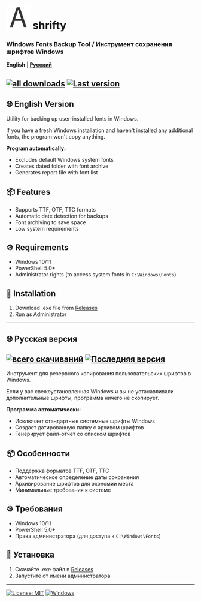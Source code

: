 <h1>
  <img src="https://raw.githubusercontent.com/ellatuk/shrifty/main/xlam/shrifty_web.webp" width="64" alt="Shrifty Icon"/>
  shrifty
</h1>

### Windows Fonts Backup Tool / Инструмент сохранения шрифтов Windows

**English** | **[Русский](#русский)**

[![all downloads](https://img.shields.io/github/downloads/ellatuk/shrifty/total?label=AllDownloads&color=blue)](https://github.com/ellatuk/shrifty/releases)   [![Last version](https://img.shields.io/github/v/release/ellatuk/shrifty?include_prerelease&label=Last+release)](https://github.com/ellatuk/shrifty/releases)
---

## 🌐 English Version

Utility for backing up user-installed fonts in Windows. 

If you have a fresh Windows installation and haven't installed any additional fonts, the program won't copy anything.

**Program automatically:**
- Excludes default Windows system fonts
- Creates dated folder with font archive
- Generates report file with font list

## 📦 Features
- Supports TTF, OTF, TTC formats
- Automatic date detection for backups
- Font archiving to save space
- Low system requirements

## ⚙️ Requirements
- Windows 10/11
- PowerShell 5.0+
- Administrator rights (to access system fonts in `C:\Windows\Fonts`)

## 🚀 Installation
1. Download .exe file from [Releases](https://github.com/ellatuk/shrifty/releases)
2. Run as Administrator

---

<a name="русский"></a>
## 🌐 Русская версия

[![всего скачиваний](https://img.shields.io/github/downloads/ellatuk/shrifty/total?label=Скачиваний&color=blue)](https://github.com/ellatuk/shrifty/releases) [![Последняя версия](https://img.shields.io/github/v/release/ellatuk/shrifty?include_prerelease&label=Последний+релиз)](https://github.com/ellatuk/shrifty/releases)
---

Инструмент для резервного копирования пользовательских шрифтов в Windows.

Если у вас свежеустановленная Windows и вы не устанавливали дополнительные шрифты, программа ничего не скопирует.

**Программа автоматически:**
- Исключает стандартные системные шрифты Windows
- Создает датированную папку с архивом шрифтов
- Генерирует файл-отчет со списком шрифтов

## 📦 Особенности
- Поддержка форматов TTF, OTF, TTC
- Автоматическое определение даты сохранения
- Архивирование шрифтов для экономии места
- Минимальные требования к системе

## ⚙️ Требования
- Windows 10/11
- PowerShell 5.0+
- Права администратора (для доступа к `C:\Windows\Fonts`)

## 🚀 Установка
1. Скачайте .exe файл в [Releases](https://github.com/ellatuk/shrifty/releases)
2. Запустите от имени администратора

---

[![License: MIT](https://img.shields.io/badge/License-MIT-yellow.svg)](LICENSE)
[![Windows](https://img.shields.io/badge/Windows-10%2F11-0078D6)](https://www.microsoft.com)
